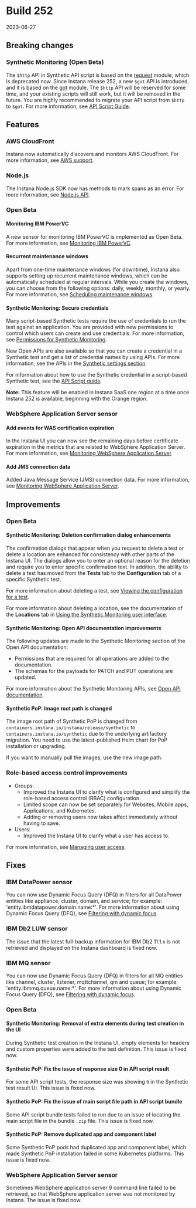 # Build 252

2023-06-27

## Breaking changes

### Synthetic Monitoring (Open Beta)

The `$http` API in Synthetic API script is based on the [request](https://www.npmjs.com/package/request) module, which is deprecated now.
Since Instana release 252, a new `$got` API is introduced, and it is based on the [got](https://www.npmjs.com/package/got) module.
The `$http` API will be reserved for some time, and your existing scripts will still work, but it will be removed in the future. You are highly recommended to migrate your API script from `$http` to `$got`.
For more information, see [API Script Guide](https://www.ibm.com/docs/en/SSE1JP5_current/src/pages/synthetic_monitoring/api_script.html).

## Features

### AWS CloudFront

Instana now automatically discovers and monitors AWS CloudFront. For more information, see [AWS support](https://www.ibm.com/docs/en/SSE1JP5_current/src/pages/ecosystem/aws/index.html).

### Node.js

The Instana Node.js SDK now has methods to mark spans as an error. For more information, see [Node.js API](https://www.ibm.com/docs/en/SSE1JP5_current/src/pages/ecosystem/node-js/api.html#accessing-the-currently-active-span).

### Open Beta

#### Monitoring IBM PowerVC

A new sensor for monitoring IBM PowerVC is implemented as Open Beta. For more information, see [Monitoring IBM PowerVC](https://www.ibm.com/docs/en/SSE1JP5_current/src/pages/ecosystem/powervc/index.html).

#### Recurrent maintenance windows

Apart from one-time maintenance windows (for downtime), Instana also supports setting up recurrent maintenance windows, which can be automatically scheduled at regular intervals.
While you create the windows, you can choose from the following options: daily, weekly, monthly, or yearly. For more information, see [Scheduling maintenance windows](https://www.ibm.com/docs/en/SSE1JP5_current/src/pages/events_alerts/maintenance-window.html).


#### Synthetic Monitoring: Secure credentials

Many script-based Synthetic tests require the use of credentials to run the test against an application. You are provided with new permissions to control which users can create and use credentials. For more information, see [Permissions for Synthetic Monitoring](https://www.ibm.com/docs/en/SSE1JP5_current/src/pages/synthetic_monitoring/synmon_permissions.html#permission-details).

New Open APIs are also available so that you can create a credential in a Synthetic test and get a list of credential names by using APIs. For more information, see the APIs in the [Synthetic settings section](https://instana.github.io/openapi/#tag/Synthetic-Settings).

For information about how to use the Synthetic credential in a script-based Synthetic test, see the [API Script guide](https://www.ibm.com/docs/en/SSE1JP5_current/src/pages/synthetic_monitoring/api_script.html#instana-api-script-reference).

**Note:** This feature will be enabled in Instana SaaS one region at a time once Instana 252 is available, beginning with the Orange region.

### WebSphere Application Server sensor

#### Add events for WAS certification expiration

In the Instana UI you can now see the remaining days before certificate expiration in the metrics that are related to WebSphere Application Server. For more information, see [Monitoring WebSphere Application Server](https://www.ibm.com/docs/en/SSE1JP5_current/src/pages/ecosystem/websphere-as/index.html).

#### Add JMS connection data

Added Java Message Service (JMS) connection data. For more information, see [Monitoring WebSphere Application Server](https://www.ibm.com/docs/en/SSE1JP5_current/src/pages/ecosystem/websphere-as/index.html).

## Improvements

### Open Beta

#### Synthetic Monitoring: Deletion confirmation dialog enhancements

The confirmation dialogs that appear when you request to delete a test or delete a location are enhanced for consistency with other parts of the Instana UI.
The dialogs allow you to enter an optional reason for the deletion and require you to enter specific confirmation text. In addition, the ability to delete a test has moved from the **Tests** tab to the **Configuration** tab of a specific Synthetic test.

For more information about deleting a test, see [Viewing the configuration for a test](https://www.ibm.com/docs/en/SSE1JP5_current/src/pages/synthetic_monitoring/mon_endpoints.html#viewing-the-configuration-for-a-test).

For more information about deleting a location, see the documentation of the **Locations** tab in [Using the Synthetic Monitoring user interface](https://www.ibm.com/docs/en/SSE1JP5_current/src/pages/synthetic_monitoring/synmon_ui.html#the-locations-tab).

#### Synthetic Monitoring: Open API documentation improvements

The following updates are made to the Synthetic Monitoring section of the Open API documentation:
- Permissions that are required for all operations are added to the documentation.
- The schemas for the payloads for PATCH and PUT operations are updated.

For more information about the Synthetic Monitoring APIs, see [Open API documentation](https://instana.github.io/openapi).

#### Synthetic PoP: Image root path is changed

The image root path of Synthetic PoP is changed from `containers.instana.io/instana/release/synthetic` to `containers.instana.io/synthetic` due to the underlying artifactory migration. You need to use the latest-published Helm chart for PoP installation or upgrading.

If you want to manually pull the images, use the new image path.

### Role-based access control improvements

- Groups:
    - Improved the Instana UI to clarify what is configured and simplify the role-based access control (RBAC) configuration.
    - Limited scope can now be set separately for Websites, Mobile apps, Applications, and Kubernetes.
    - Adding or removing users now takes affect immediately without having to save.
- Users:
    - Improved the Instana UI to clarify what a user has access to.

For more information, see [Managing user access](https://www.ibm.com/docs/en/SSE1JP5_current/src/pages/admin/manage-users.html).

## Fixes

### IBM DataPower sensor

You can now use Dynamic Focus Query (DFQ) in filters for all DataPower entities like appliance, cluster, domain, and service; for example: 'entity.ibmdatapower.domain.name:*'. For more information about using Dynamic Focus Query (DFQ), see [Filtering with dynamic focus](https://www.ibm.com/docs/en/SSE1JP5_current/src/pages/dynamic_focus/index.html).

### IBM Db2 LUW sensor

The issue that the latest full-backup information for IBM Db2 11.1.x is not retrieved and displayed on the Instana dashboard is fixed now.

### IBM MQ sensor

You can now use Dynamic Focus Query (DFQ) in filters for all MQ entities like channel, cluster, listener, mqttchannel, qm and queue; for example: 'entity.ibmmq.queue.name:*'. For more information about using Dynamic Focus Query (DFQ), see [Filtering with dynamic focus](https://www.ibm.com/docs/en/SSE1JP5_current/src/pages/dynamic_focus/index.html).

### Open Beta

#### Synthetic Monitoring: Removal of extra elements during test creation in the UI

During Synthetic test creation in the Instana UI, empty elements for headers and custom properties were added to the test definition. This issue is fixed now.

#### Synthetic PoP: Fix the issue of response size 0 in API script result

For some API script tests, the response size was showing `0` in the Synthetic test result UI. This issue is fixed now.

#### Synthetic PoP: Fix the issue of main script file path in API script bundle

Some API script bundle tests failed to run due to an issue of locating the main script file in the bundle `.zip` file. This issue is fixed now.

#### Synthetic PoP: Remove duplicated app and component label

Some Synthetic PoP pods had duplicated app and component label, which made Synthetic PoP installation failed in some Kubernetes platforms. This issue is fixed now.

### WebSphere Application Server sensor

Sometimes WebSphere application server 9 command line failed to be retrieved, so that WebSphere application server was not monitored by Instana. The issue is fixed now.
